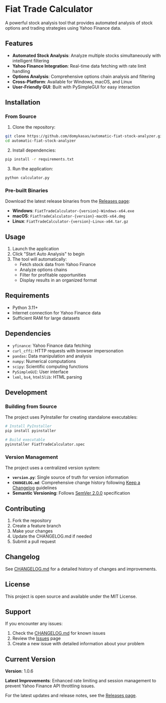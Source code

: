 # Fiat Trade Calculator

A powerful stock analysis tool that provides automated analysis of stock options and trading strategies using Yahoo Finance data.

## Features

- **Automated Stock Analysis**: Analyze multiple stocks simultaneously with intelligent filtering
- **Yahoo Finance Integration**: Real-time data fetching with rate limit handling
- **Options Analysis**: Comprehensive options chain analysis and filtering
- **Cross-Platform**: Available for Windows, macOS, and Linux
- **User-Friendly GUI**: Built with PySimpleGUI for easy interaction

## Installation

### From Source

1. Clone the repository:
```bash
git clone https://github.com/domykasas/automatic-fiat-stock-analyzer.git
cd automatic-fiat-stock-analyzer
```

2. Install dependencies:
```bash
pip install -r requirements.txt
```

3. Run the application:
```bash
python calculator.py
```

### Pre-built Binaries

Download the latest release binaries from the [Releases page](https://github.com/domykasas/automatic-fiat-stock-analyzer/releases):

- **Windows**: `FiatTradeCalculator-{version}-Windows-x64.exe`
- **macOS**: `FiatTradeCalculator-{version}-macOS-x64.dmg`
- **Linux**: `FiatTradeCalculator-{version}-Linux-x64.tar.gz`

## Usage

1. Launch the application
2. Click "Start Auto Analysis" to begin
3. The tool will automatically:
   - Fetch stock data from Yahoo Finance
   - Analyze options chains
   - Filter for profitable opportunities
   - Display results in an organized format

## Requirements

- Python 3.11+
- Internet connection for Yahoo Finance data
- Sufficient RAM for large datasets

## Dependencies

- `yfinance`: Yahoo Finance data fetching
- `curl_cffi`: HTTP requests with browser impersonation
- `pandas`: Data manipulation and analysis
- `numpy`: Numerical computations
- `scipy`: Scientific computing functions
- `PySimpleGUI`: User interface
- `lxml`, `bs4`, `html5lib`: HTML parsing

## Development

### Building from Source

The project uses PyInstaller for creating standalone executables:

```bash
# Install PyInstaller
pip install pyinstaller

# Build executable
pyinstaller FiatTradeCalculator.spec
```

### Version Management

The project uses a centralized version system:
- **`version.py`**: Single source of truth for version information
- **`CHANGELOG.md`**: Comprehensive change history following [Keep a Changelog](https://keepachangelog.com/en/1.1.0/) guidelines
- **Semantic Versioning**: Follows [SemVer 2.0.0](https://semver.org/spec/v2.0.0.html) specification

## Contributing

1. Fork the repository
2. Create a feature branch
3. Make your changes
4. Update the CHANGELOG.md if needed
5. Submit a pull request

## Changelog

See [CHANGELOG.md](CHANGELOG.md) for a detailed history of changes and improvements.

## License

This project is open source and available under the MIT License.

## Support

If you encounter any issues:
1. Check the [CHANGELOG.md](CHANGELOG.md) for known issues
2. Review the [Issues](https://github.com/domykasas/automatic-fiat-stock-analyzer/issues) page
3. Create a new issue with detailed information about your problem

## Current Version

**Version**: 1.0.6

**Latest Improvements**: Enhanced rate limiting and session management to prevent Yahoo Finance API throttling issues.

For the latest updates and release notes, see the [Releases page](https://github.com/domykasas/automatic-fiat-stock-analyzer/releases).
